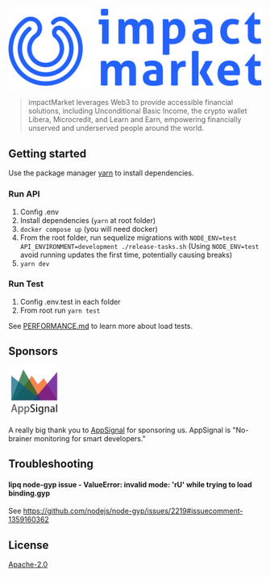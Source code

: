 <div align="center">
    <img src="logo.png">
</div>

> impactMarket leverages Web3 to provide accessible financial solutions, including Unconditional Basic Income, the crypto wallet Libera, Microcredit, and Learn and Earn, empowering financially unserved and underserved people around the world.

## Getting started

Use the package manager [yarn](https://yarnpkg.com/) to install dependencies.

### Run API

1. Config .env
2. Install dependencies (`yarn` at root folder)
3. `docker compose up` (you will need docker)
4. From the root folder, run sequelize migrations with `NODE_ENV=test API_ENVIRONMENT=development ./release-tasks.sh` (Using `NODE_ENV=test` avoid running updates the first time, potentially causing breaks)
5. `yarn dev`

### Run Test

1. Config .env.test in each folder
2. From root run `yarn test`

See [PERFORMANCE.md](./PERFORMANCE.md) to learn more about load tests.

## Sponsors
<img height="100" src="appSignal.png">

A really big thank you to [AppSignal](https://appsignal.com/) for sponsoring us. AppSignal is "No-brainer monitoring for smart developers."

## Troubleshooting

#### lipq node-gyp issue - ValueError: invalid mode: 'rU' while trying to load binding.gyp
See https://github.com/nodejs/node-gyp/issues/2219#issuecomment-1359160362

## License

[Apache-2.0](LICENSE)
